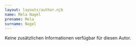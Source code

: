 ```yaml
---
layout: layouts/author.njk
name: Mela Nagel
prename: Mela
surname: Nagel
---
```

Keine zusätzlichen Informationen verfügbar für diesen Autor.
